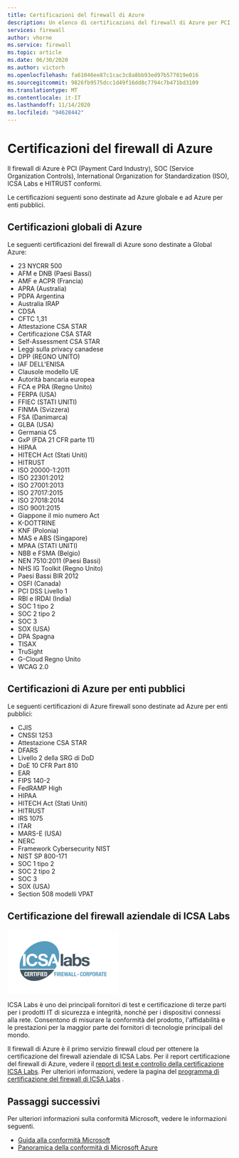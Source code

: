 ```yaml
---
title: Certificazioni del firewall di Azure
description: Un elenco di certificazioni del firewall di Azure per PCI, SOC, ISO e ICSA Labs
services: firewall
author: vhorne
ms.service: firewall
ms.topic: article
ms.date: 06/30/2020
ms.author: victorh
ms.openlocfilehash: fa61046ee87c1cac3c8a8bb93ed97b577019e016
ms.sourcegitcommit: 9826fb9575dcc1d49f16dd8c7794c7b471bd3109
ms.translationtype: MT
ms.contentlocale: it-IT
ms.lasthandoff: 11/14/2020
ms.locfileid: "94628442"
---
```

# <a name="azure-firewall-certifications"></a>Certificazioni del firewall di Azure

Il firewall di Azure è PCI (Payment Card Industry), SOC (Service Organization Controls), International Organization for Standardization (ISO), ICSA Labs e HITRUST conformi.

Le certificazioni seguenti sono destinate ad Azure globale e ad Azure per enti pubblici.

## <a name="global-azure-certifications"></a>Certificazioni globali di Azure

Le seguenti certificazioni del firewall di Azure sono destinate a Global Azure:

- 23 NYCRR 500
- AFM e DNB (Paesi Bassi)
- AMF e ACPR (Francia)
- APRA (Australia)
- PDPA Argentina
- Australia IRAP
- CDSA
- CFTC 1,31
- Attestazione CSA STAR
- Certificazione CSA STAR
- Self-Assessment CSA STAR
- Leggi sulla privacy canadese
- DPP (REGNO UNITO)
- IAF DELL'ENISA
- Clausole modello UE
- Autorità bancaria europea
- FCA e PRA (Regno Unito)
- FERPA (USA)
- FFIEC (STATI UNITI)
- FINMA (Svizzera)
- FSA (Danimarca)
- GLBA (USA)
- Germania C5
- GxP (FDA 21 CFR parte 11)
- HIPAA
- HITECH Act (Stati Uniti)
- HITRUST
- ISO 20000-1:2011
- ISO 22301:2012
- ISO 27001:2013
- ISO 27017:2015
- ISO 27018:2014
- ISO 9001:2015
- Giappone il mio numero Act
- K-DOTTRINE
- KNF (Polonia)
- MAS e ABS (Singapore)
- MPAA (STATI UNITI)
- NBB e FSMA (Belgio)
- NEN 7510:2011 (Paesi Bassi)
- NHS IG Toolkit (Regno Unito)
- Paesi Bassi BIR 2012
- OSFI (Canada)
- PCI DSS Livello 1
- RBI e IRDAI (India)
- SOC 1 tipo 2
- SOC 2 tipo 2
- SOC 3
- SOX (USA)
- DPA Spagna
- TISAX
- TruSight
- G-Cloud Regno Unito
- WCAG 2.0


## <a name="azure-government-certifications"></a>Certificazioni di Azure per enti pubblici

Le seguenti certificazioni di Azure firewall sono destinate ad Azure per enti pubblici:

- CJIS
- CNSSI 1253
- Attestazione CSA STAR
- DFARS
- Livello 2 della SRG di DoD
- DoE 10 CFR Part 810
- EAR
- FIPS 140-2
- FedRAMP High
- HIPAA
- HITECH Act (Stati Uniti)
- HITRUST
- IRS 1075
- ITAR
- MARS-E (USA)
- NERC
- Framework Cybersecurity NIST
- NIST SP 800-171
- SOC 1 tipo 2
- SOC 2 tipo 2
- SOC 3
- SOX (USA)
- Section 508 modelli VPAT

## <a name="icsa-labs-corporate-firewall-certification"></a>Certificazione del firewall aziendale di ICSA Labs

![Certificazione ICSA](media/overview/icsa-cert-firewall-small.png)

ICSA Labs è uno dei principali fornitori di test e certificazione di terze parti per i prodotti IT di sicurezza e integrità, nonché per i dispositivi connessi alla rete. Consentono di misurare la conformità del prodotto, l'affidabilità e le prestazioni per la maggior parte dei fornitori di tecnologie principali del mondo.

Il firewall di Azure è il primo servizio firewall cloud per ottenere la certificazione del firewall aziendale di ICSA Labs. Per il report certificazione del firewall di Azure, vedere il [report di test e controllo della certificazione ICSA Labs](https://aka.ms/ICSALabsCertification). Per ulteriori informazioni, vedere la pagina del [programma di certificazione del firewall di ICSA Labs](https://www.icsalabs.com/technology-program/firewalls) .


## <a name="next-steps"></a>Passaggi successivi

Per ulteriori informazioni sulla conformità Microsoft, vedere le informazioni seguenti.

- [Guida alla conformità Microsoft](https://servicetrust.microsoft.com/ViewPage/MSComplianceGuide)
- [Panoramica della conformità di Microsoft Azure](https://gallery.technet.microsoft.com/Overview-of-Azure-c1be3942)
